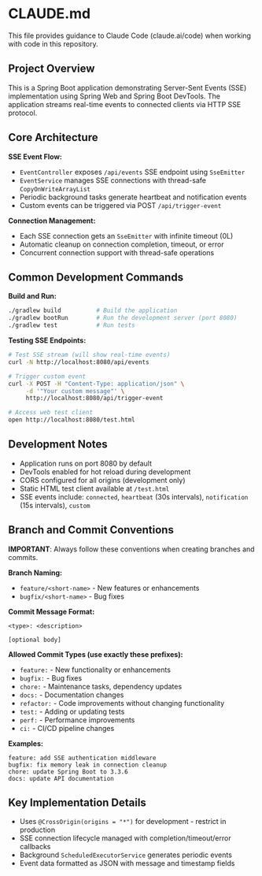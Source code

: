 # CLAUDE.md

This file provides guidance to Claude Code (claude.ai/code) when working with code in this repository.

## Project Overview

This is a Spring Boot application demonstrating Server-Sent Events (SSE) implementation using Spring Web and Spring Boot DevTools. The application streams real-time events to connected clients via HTTP SSE protocol.

## Core Architecture

**SSE Event Flow:**
- `EventController` exposes `/api/events` SSE endpoint using `SseEmitter`
- `EventService` manages SSE connections with thread-safe `CopyOnWriteArrayList`
- Periodic background tasks generate heartbeat and notification events
- Custom events can be triggered via POST `/api/trigger-event`

**Connection Management:**
- Each SSE connection gets an `SseEmitter` with infinite timeout (0L)
- Automatic cleanup on connection completion, timeout, or error
- Concurrent connection support with thread-safe operations

## Common Development Commands

**Build and Run:**
```bash
./gradlew build          # Build the application
./gradlew bootRun        # Run the development server (port 8080)
./gradlew test           # Run tests
```

**Testing SSE Endpoints:**
```bash
# Test SSE stream (will show real-time events)
curl -N http://localhost:8080/api/events

# Trigger custom event
curl -X POST -H "Content-Type: application/json" \
     -d '"Your custom message"' \
     http://localhost:8080/api/trigger-event

# Access web test client
open http://localhost:8080/test.html
```

## Development Notes

- Application runs on port 8080 by default
- DevTools enabled for hot reload during development
- CORS configured for all origins (development only)
- Static HTML test client available at `/test.html`
- SSE events include: `connected`, `heartbeat` (30s intervals), `notification` (15s intervals), `custom`

## Branch and Commit Conventions

**IMPORTANT**: Always follow these conventions when creating branches and commits.

**Branch Naming:**
- `feature/<short-name>` - New features or enhancements
- `bugfix/<short-name>` - Bug fixes

**Commit Message Format:**
```
<type>: <description>

[optional body]
```

**Allowed Commit Types (use exactly these prefixes):**
- `feature:` - New functionality or enhancements
- `bugfix:` - Bug fixes
- `chore:` - Maintenance tasks, dependency updates
- `docs:` - Documentation changes
- `refactor:` - Code improvements without changing functionality
- `test:` - Adding or updating tests
- `perf:` - Performance improvements
- `ci:` - CI/CD pipeline changes

**Examples:**
```
feature: add SSE authentication middleware
bugfix: fix memory leak in connection cleanup
chore: update Spring Boot to 3.3.6
docs: update API documentation
```

## Key Implementation Details

- Uses `@CrossOrigin(origins = "*")` for development - restrict in production
- SSE connection lifecycle managed with completion/timeout/error callbacks  
- Background `ScheduledExecutorService` generates periodic events
- Event data formatted as JSON with message and timestamp fields